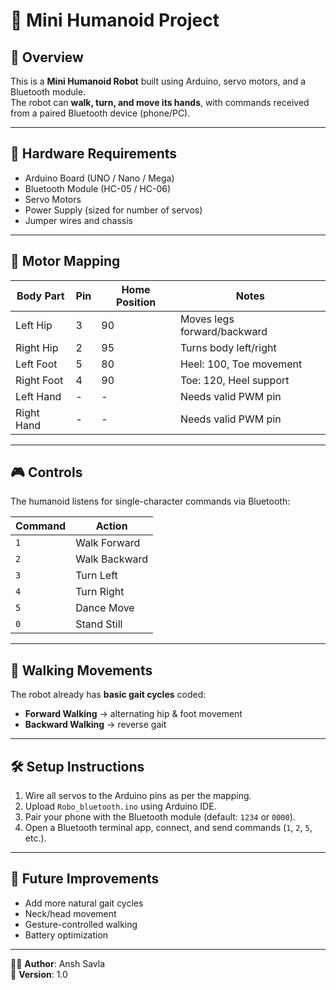 # 🤖 Mini Humanoid Project

## 📌 Overview
This is a **Mini Humanoid Robot** built using Arduino, servo motors, and a Bluetooth module.  
The robot can **walk, turn, and move its hands**, with commands received from a paired Bluetooth device (phone/PC).

---

## 🔧 Hardware Requirements
- Arduino Board (UNO / Nano / Mega)
- Bluetooth Module (HC-05 / HC-06)
- Servo Motors 
- Power Supply (sized for number of servos)
- Jumper wires and chassis

---

## 🦿 Motor Mapping
| Body Part   | Pin  | Home Position | Notes |
|-------------|------|---------------|-------|
| Left Hip    | 3    | 90            | Moves legs forward/backward |
| Right Hip   | 2    | 95            | Turns body left/right |
| Left Foot   | 5    | 80            | Heel: 100, Toe movement |
| Right Foot  | 4    | 90            | Toe: 120, Heel support |
| Left Hand   | -    | -             | Needs valid PWM pin |
| Right Hand  | -    | -             | Needs valid PWM pin |


---

## 🎮 Controls
The humanoid listens for single-character commands via Bluetooth:

| Command | Action            |
|---------|-------------------|
| `1`     | Walk Forward      |
| `2`     | Walk Backward     |
| `3`     | Turn Left         |
| `4`     | Turn Right        |
| `5`     | Dance Move        |
| `0`     | Stand Still       |

---

## 🚶 Walking Movements
The robot already has **basic gait cycles** coded:
- **Forward Walking** → alternating hip & foot movement
- **Backward Walking** → reverse gait

---

## 🛠 Setup Instructions
1. Wire all servos to the Arduino pins as per the mapping.
2. Upload `Robo_bluetooth.ino` using Arduino IDE.
3. Pair your phone with the Bluetooth module (default: `1234` or `0000`).
4. Open a Bluetooth terminal app, connect, and send commands (`1`, `2`, `5`, etc.).

---

## 🚀 Future Improvements
- Add more natural gait cycles
- Neck/head movement
- Gesture-controlled walking
- Battery optimization

---

👨‍💻 **Author**: Ansh Savla  
📅 **Version**: 1.0  
